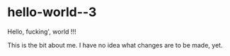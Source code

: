 # hello-world--3
Hello, fucking', world  !!!

This is the bit about me.  I have no idea what changes are to be made, yet.
